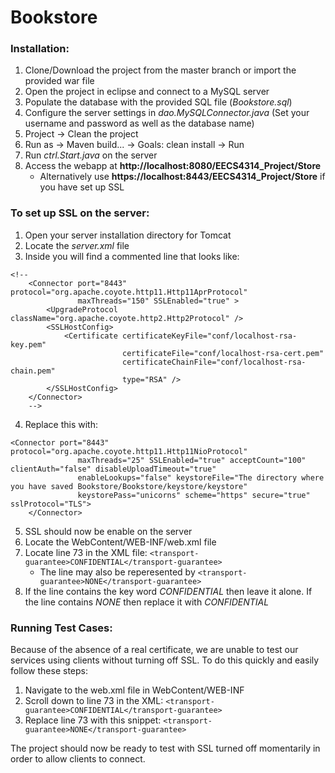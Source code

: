 # Bookstore
### Installation:

1. Clone/Download the project from the master branch or import the provided war file
2. Open the project in eclipse and connect to a MySQL server
3. Populate the database with the provided SQL file (*Bookstore.sql*)
4. Configure the server settings in *dao.MySQLConnector.java* (Set your username and password as well as the database name)
5. Project -> Clean the project
6. Run as -> Maven build... -> Goals: clean install -> Run
7. Run *ctrl.Start.java* on the server
8. Access the webapp at **http://localhost:8080/EECS4314_Project/Store**
    * Alternatively use **https://localhost:8443/EECS4314_Project/Store** if you have set up SSL

### To set up SSL on the server:

1. Open your server installation directory for Tomcat
2. Locate the *server.xml* file
3. Inside you will find a commented line that looks like:
```
<!--
    <Connector port="8443" protocol="org.apache.coyote.http11.Http11AprProtocol"
               maxThreads="150" SSLEnabled="true" >
        <UpgradeProtocol className="org.apache.coyote.http2.Http2Protocol" />
        <SSLHostConfig>
            <Certificate certificateKeyFile="conf/localhost-rsa-key.pem"
                         certificateFile="conf/localhost-rsa-cert.pem"
                         certificateChainFile="conf/localhost-rsa-chain.pem"
                         type="RSA" />
        </SSLHostConfig>
    </Connector>
    -->
```
4. Replace this with:
```
<Connector port="8443" protocol="org.apache.coyote.http11.Http11NioProtocol"
               maxThreads="25" SSLEnabled="true" acceptCount="100" clientAuth="false" disableUploadTimeout="true"
               enableLookups="false" keystoreFile="The directory where you have saved Bookstore/Bookstore/keystore/keystore"
               keystorePass="unicorns" scheme="https" secure="true" sslProtocol="TLS">
    </Connector>
```
5. SSL should now be enable on the server
6. Locate the WebContent/WEB-INF/web.xml file
7. Locate line 73 in the XML file: ```<transport-guarantee>CONFIDENTIAL</transport-guarantee>```
   * The line may also be reperesented by ```<transport-guarantee>NONE</transport-guarantee>```
8. If the line contains the key word *CONFIDENTIAL* then leave it alone. If the line contains *NONE* then replace it with *CONFIDENTIAL*

### Running Test Cases:

Because of the absence of a real certificate, we are unable to test our services using clients without turning off SSL. To do this quickly and easily follow these steps:

1. Navigate to the web.xml file in WebContent/WEB-INF
2. Scroll down to line 73 in the XML: ```<transport-guarantee>CONFIDENTIAL</transport-guarantee>```
3. Replace line 73 with this snippet: ```<transport-guarantee>NONE</transport-guarantee>```

The project should now be ready to test with SSL turned off momentarily in order to allow clients to connect.


